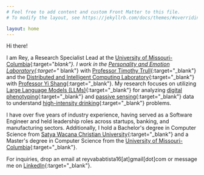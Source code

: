 ```yaml
---
# Feel free to add content and custom Front Matter to this file.
# To modify the layout, see https://jekyllrb.com/docs/themes/#overriding-theme-defaults

layout: home
---
```


Hi there!

I am Rey, a Research Specialist Lead at the [University of Missouri-Columbia](https://missouri.edu){:target="_blank"}.
I work in the [Personality and Emotion Laboratory](https://sites.google.com/view/personalityandemotionlab/){:target="_
blank"} with [Professor Timothy Trull](https://psychology.missouri.edu/people/trull){:target="_blank"} and
the [Distributed and Intelligent Computing Laboratory](https://dslsrv1.rnet.missouri.edu){:target="_blank"} with
[Professor Yi Shang](https://engineering.missouri.edu/faculty/yi-shang/){:target="_blank"}. My research focuses on
utilizing [Large Language Models (LLMs)](https://en.wikipedia.org/wiki/Large_language_model){:target="_blank"} for
analyzing [digital phenotyping](https://en.wikipedia.org/wiki/Digital_phenotyping){:target="_blank"}
and [passive sensing](https://www.ncbi.nlm.nih.gov/pmc/articles/PMC6729117/){:target="_blank"} data to
understand [high-intensity drinking](https://www.ncbi.nlm.nih.gov/pmc/articles/PMC6104968/){:target="_blank"} problems.

I have over five years of industry experience, having served as a Software Engineer and held leadership roles across
startups, banking, and manufacturing sectors. Additionally, I hold a Bachelor's degree in Computer Science
from [Satya Wacana Christian University](https://fti.uksw.edu){:target="_blank"} and a Master's degree in Computer
Science from the [University of Missouri-Columbia](https://engineering.missouri.edu){:target="_blank"}.

For inquiries, drop an email at reyvababtista16[at]gmail[dot]com or message me
on [LinkedIn](https://www.linkedin.com/in/reyvababtista/){:target="_blank"}.